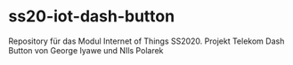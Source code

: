 # ss20-iot-dash-button
Repository für das Modul Internet of Things SS2020. Projekt Telekom Dash Button von George Iyawe und NIls Polarek
